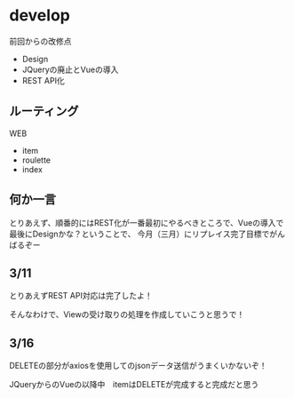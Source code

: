 # develop
前回からの改修点
- Design
- JQueryの廃止とVueの導入
- REST API化

## ルーティング
WEB
- item
- roulette
- index

## 何か一言
とりあえず、順番的にはREST化が一番最初にやるべきところで、Vueの導入で最後にDesignかな？ということで、
今月（三月）にリプレイス完了目標でがんばるぞー

## 3/11
とりあえずREST API対応は完了したよ！

そんなわけで、Viewの受け取りの処理を作成していこうと思うで！

## 3/16
DELETEの部分がaxiosを使用してのjsonデータ送信がうまくいかないぞ！

JQueryからのVueの以降中　itemはDELETEが完成すると完成だと思う

